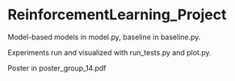 # ReinforcementLearning_Project

Model-based models in model.py, baseline in baseline.py.

Experiments run and visualized with run_tests.py and plot.py.

Poster in poster_group_14.pdf
